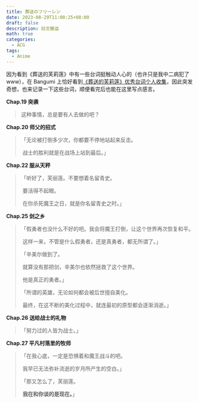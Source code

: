 ```yaml
---
title: 葬送のフリーレン
date: 2023-08-29T11:00:25+08:00
draft: false
description: 旧文搬运
math: true
categories:
  - ACG
tags:
  - Anime
---
```


因为看到《葬送的芙莉莲》中有一些台词挺触动人心的（也许只是我中二病犯了www），在 Bangumi 上恰好看到[《葬送的芙莉莲》优秀台词个人收集](https://bgm.tv/blog/310399)，因此突发奇想，也来记录一下这些台词，顺便看完后也能在这里写点感言。


**Chap.19 突袭**

> 这种事情，总是要有人去做的吧？

**Chap.20 师父的招式**

> 「无论被打倒多少次，你都要不停地站起来反击。
>
> ​	战士的胜利就是在战场上站到最后。」

**Chap.22 服从天秤**

> 「听好了，芙丽莲。不要想着名留青史。
>
> ​	要活得不起眼。
>
> ​	在你杀死魔王之日，就是你名留青史之时。」

**Chap.25 剑之乡**

> 「假勇者也没什么不好的吧。我会将魔王打倒，让这个世界再次恢复和平。
>
> ​	这样一来，不管是什么假勇者，还是真勇者，都无所谓了。」
>
> 「辛美尔做到了。
>
> ​	就算没有那把剑，辛美尔也依然拯救了这个世界。
>
> ​	他是真正的勇者。」
>
> 「所谓的英雄，无论如何都会被后世擅自美化。
>
> ​	最终，在这不断的美化过程中，就连最初的原型都会逐渐消逝。」

**Chap.26 送给战士的礼物**

> 「努力过的人皆为战士。」

**Chap.27 平凡村落里的牧师**

> 「在我心底，一定是恐惧着和魔王战斗的吧。
>
> ​	我早已无法弥补流逝的岁月所产生的空白。」
>
> 「那又怎么了，芙丽莲。
>
> ​	**我在和你谈的是现在。**」